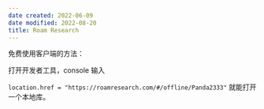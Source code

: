 ```yaml
---
date created: 2022-06-09
date modified: 2022-08-20
title: Roam Research
---
```


免费使用客户端的方法：

打开开发者工具，console 输入

`location.href = "https://roamresearch.com/#/offline/Panda2333"` 就能打开一个本地库。
